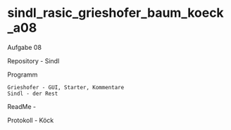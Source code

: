 sindl_rasic_grieshofer_baum_koeck_a08
=====================================
Aufgabe 08

Repository - Sindl

Programm

    Grieshofer - GUI, Starter, Kommentare
    Sindl - der Rest

ReadMe - 

Protokoll - Köck
